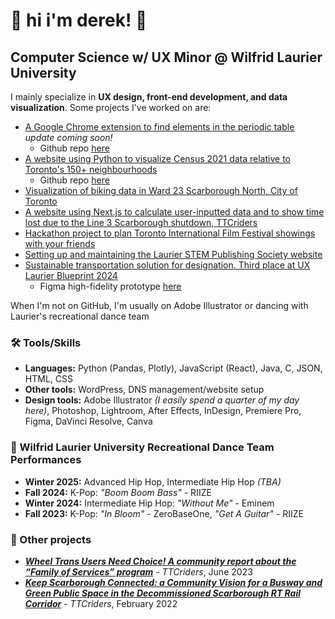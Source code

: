 # 🐇 hi i'm derek! 🍁
## Computer Science w/ UX Minor @ Wilfrid Laurier University 

I mainly specialize in <b>UX design, front-end development, and data visualization</b>. Some projects I've worked on are: </p>
* [A Google Chrome extension to find elements in the periodic table](https://chromewebstore.google.com/detail/atomic-search-decay-calcu/emcigdjdlalmbmoaadjfdmlghckpplng?hl=en&authuser=1) *update coming soon!*
   - Github repo [here](https://github.com/twotoque/physicscalculator)
* [A website using Python to visualize Census 2021 data relative to Toronto's 150+ neighbourhoods](https://github.com/twotoque/torontoCensusVisualizer)
   - Github repo [here](https://github.com/twotoque/torontoCensusVisualizer)
* [Visualization of biking data in Ward 23 Scarborough North, City of Toronto](https://github.com/twotoque/BikeShare-ScarboroughNorth)
* [A website using Next.js to calculate user-inputted data and to show time lost due to the Line 3 Scarborough shutdown, TTCriders](https://github.com/twotoque/ttcLine3Calculator)
* [Hackathon project to plan Toronto International Film Festival showings with your friends](https://github.com/twotoque/Hack-the-Six-2024)
* [Setting up and maintaining the Laurier STEM Publishing Society website](https://www.laurierstempublishing.com/)
* [Sustainable transportation solution for designation. Third place at UX Laurier Blueprint 2024](https://docs.google.com/presentation/d/1ocDZhh4hSl4hK-PlxIheZ8_lzwHKfZOv8RuNFOSvR7s/edit?usp=sharing)
   - Figma high-fidelity prototype [here](https://www.figma.com/proto/BfvFXUcTYAlzNLayZaNqre/TransitBloom-Hi-Fi-Prototype?node-id=0-1578&node-type=canvas&t=dfUMUaTMfsMJhVMF-1&scaling=scale-down&content-scaling=fixed&page-id=0%3A1)

When I'm not on GitHub, I'm usually on Adobe Illustrator or dancing with Laurier's recreational dance team

### 🛠️ Tools/Skills

* **Languages:** Python (Pandas, Plotly), JavaScript (React), Java, C, JSON, HTML, CSS
* **Other tools:** WordPress, DNS management/website setup
* **Design tools:** Adobe Illustrator *(I easily spend a quarter of my day here)*, Photoshop, Lightroom, After Effects, InDesign, Premiere Pro, Figma, DaVinci Resolve, Canva 

### 🕺 Wilfrid Laurier University Recreational Dance Team Performances 
* **Winter 2025:** Advanced Hip Hop, Intermediate Hip Hop *(TBA)*
* **Fall 2024:** K-Pop: *"Boom Boom Bass"* - RIIZE
* **Winter 2024:** Intermediate Hip Hop: *"Without Me"* - Eminem
* **Fall 2023:** K-Pop: *"In Bloom"* - ZeroBaseOne, *"Get A Guitar"* - RIIZE

### 📝 Other projects 
* ***[Wheel Trans Users Need Choice! A community report about the “Family of Services” program](https://drive.google.com/file/d/1hArEtFNQ2tEwH5DwUuRf0j-CnXnU3hw3/view)*** - *TTCriders*, June 2023
* ***[
Keep Scarborough Connected: a Community Vision for a Busway and Green Public Space in the Decommissioned Scarborough RT Rail Corridor](https://www.ttcriders.ca/line3report)*** - *TTCriders*, February 2022
